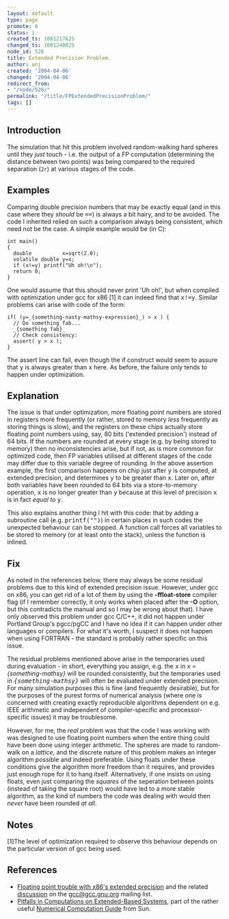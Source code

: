 ```yaml
---
layout: default
type: page
promote: 0
status: 1
created_ts: 1081217625
changed_ts: 1081248825
node_id: 528
title: Extended Precision Problem.
author: anj
created: '2004-04-06'
changed: '2004-04-06'
redirect_from:
- "/node/528/"
permalink: "/title/FPExtendedPrecisionProblem/"
tags: []
---
```

## Introduction
The simulation that hit this problem involved random-walking hard spheres until they _just_ touch - i.e. the output of a FP computation (determining the distance between two points) was being compared to the required separation (`2r`) at various stages of the code.

## Examples
Comparing double precision numbers that may be exactly equal (and in this case where they _should_ be <tt>==</tt>) is always a bit hairy, and to be avoided.  The code I inherited relied on such a comparison always being consistent, which need not be the case.  A simple example would be (in C):

    int main()
    {
      double          x=sqrt(2.0);
      volatile double y=x;
      if (x!=y) printf("Uh oh!\n");
      return 0;
    }

One would assume that this should never print 'Uh oh!', but when compiled with optimization under gcc for x86 [1] it can indeed find that <tt>x!=y</tt>. Similar problems can arise with code of the form:

    if( (y=_{something-nasty-mathsy-expression}_) > x ) {
      // Do something fab...
      _{something fab}_
      // Check consistency:
      assert( y > x );
    }

The assert line can fail, even though the if construct would seem to assure that <tt>y</tt> is always greater than <tt>x</tt> here.  As before, the failure only tends to happen under optimization.

## Explanation
The issue is that under optimization, more floating point numbers are stored in registers more frequently (or rather, stored to memory _less_ frequently as storing things is slow), and the registers on these chips actually store floating point numbers using, say, 80 bits ('extended precision') instead of 64 bits.  If the numbers are rounded at every stage (e.g. by being stored to memory) then no inconsistencies arise, but if not, as is more common for optimized code, then FP variables utilised at different stages of the code may differ due to this variable degree of rounding.  In the above assertion example, the first comparison happens on chip just after <tt>y</tt> is computed, at extended precision, and determines <tt>y</tt> to be greater than <tt>x</tt>.  Later on, after both variables have been rounded to 64 bits via a store-to-memory operation, <tt>x</tt> is no longer greater than <tt>y</tt> because at this level of precision <tt>x</tt> is in fact _equal to_ <tt>y</tt>.

This also explains another thing I hit with this code: that by adding a subroutine call (e.g. <tt>printf("")</tt>) in certain places in such codes the unexpected behaviour can be stopped.  A function call forces all variables to be stored to memory (or at least onto the stack), unless the function is inlined.

## Fix
As noted in the references below, there may always be some residual problems due to this kind of extended precision issue.  However, under gcc on x86, you can get rid of a lot of them by using the __-ffloat-store__ compiler flag (if I remember correctly, it only works when placed after the __-O__ option, but this contradicts the manual and so I may be wrong about that).  I have only observed this problem under gcc C/C++, it did not happen under Portland Group's pgcc/pgCC and I have no idea if it can happen under other languages or compilers.  For what it's worth, I suspect it does not happen when using FORTRAN - the standard is probably rather specific on this issue.

The residual problems mentioned above arise in the temporaries used during evaluation - in short, everything you assign, e.g. the <tt>x</tt> in 
    x = _{something-mathsy}_
will be rounded consistently, but the temporaries used in <tt>_{something-mathsy}_</tt> will often be evaluated under extended precision.  For many simulation purposes this is fine (and frequently desirable), but for the purposes of the purest forms of numerical analysis (where one is concerned with creating exactly reproducible algorithms dependent on e.g. IEEE arithmetic and independent of compiler-specific and processor-specific issues) it may be troublesome.

However, for me, the _real_ problem was that the code I was working with was designed to use floating point numbers when the entire thing could have been done using integer arithmetic.  The spheres are made to random-walk on a _lattice_, and the discrete nature of this problem makes an integer algorithm possible and indeed preferable.  Using floats under these conditions give the algorithm more freedom than it requires, and provides just enough rope for it to hang itself.  Alternatively, if one insists on using floats, even just comparing the _squares_ of the seperation between points (instead of taking the square root) would have led to a more stable algorithm, as the kind of numbers the code was dealing with would then _never_ have been rounded _at all_.

##  Notes
[1]The level of optimization required to observe this behaviour depends on the particular version of gcc being used.

## References
* <a href="http://gcc.gnu.org/ml/gcc/2003-08/msg01183.html">Floating point trouble with x86's extended precision</a> and the related <a href="http://gcc.gnu.org/ml/gcc/2003-08/threads.html#01230">discussion</a> on the gcc@gcc.gnu.org mailing list.
* <a href="http://www.litho.ucalgary.ca/opt/SPRO/common/ug/goldberg1.doc.html#3377">Pitfalls in Computations on Extended-Based Systems</a>, part of the rather useful <a href="http://www.litho.ucalgary.ca/opt/SPRO/common/ug/index.html">Numerical Computation Guide</a> from Sun.
